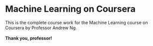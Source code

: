# Machine Learning on Coursera
This is the complete course work for the Machine Learning course on Coursera by Professor Andrew Ng.
<br> <br>
**Thank you, professor!**
